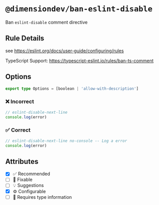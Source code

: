 <!-- begin title -->

# `@dimensiondev/ban-eslint-disable`

Ban `eslint-disable` comment directive

<!-- end title -->

## Rule Details

see <https://eslint.org/docs/user-guide/configuring/rules>

TypeScript Support: <https://typescript-eslint.io/rules/ban-ts-comment>

## Options

<!-- begin options -->

```ts
export type Options = [boolean | 'allow-with-description']
```

<!-- end options -->

### :x: Incorrect

```ts
// eslint-disable-next-line
console.log(error)
```

### :white_check_mark: Correct

```ts
// eslint-disable-next-line no-console -- Log a error
console.log(error)
```

## Attributes

<!-- begin attributes -->

- [x] :white_check_mark: Recommended
- [ ] :wrench: Fixable
- [ ] :bulb: Suggestions
- [x] :gear: Configurable
- [ ] :thought_balloon: Requires type information

<!-- end attributes -->
